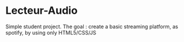 # Lecteur-Audio
Simple student project. The goal : create a basic streaming platform, as spotify, by using only HTML5/CSS/JS
